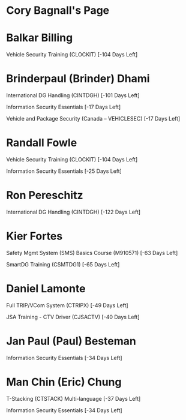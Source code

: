 # Cory Bagnall's Page




# Balkar Billing


Vehicle Security Training (CLOCKIT) [-104 Days Left]



# Brinderpaul (Brinder) Dhami


International DG Handling (CINTDGH) [-101 Days Left]

Information Security Essentials [-17 Days Left]

Vehicle and Package Security (Canada – VEHICLESEC) [-17 Days Left]



# Randall Fowle


Vehicle Security Training (CLOCKIT) [-104 Days Left]

Information Security Essentials [-25 Days Left]



# Ron Pereschitz


International DG Handling (CINTDGH) [-122 Days Left]



# Kier Fortes


Safety Mgmt System (SMS) Basics Course (M910571) [-63 Days Left]

SmartDG Training (CSMTDG1) [-65 Days Left]



# Daniel Lamonte


Full TRIP/VCom System (CTRIPX) [-49 Days Left]

JSA Training - CTV Driver (CJSACTV) [-40 Days Left]



# Jan Paul (Paul) Besteman


Information Security Essentials [-34 Days Left]



# Man Chin (Eric) Chung


T-Stacking (CTSTACK) Multi-language [-37 Days Left]

Information Security Essentials [-34 Days Left]



